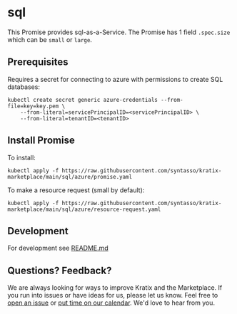 # sql

This Promise provides sql-as-a-Service. The Promise has 1 field `.spec.size`
which can be `small` or `large`.

## Prerequisites

Requires a secret for connecting to azure with permissions to create SQL databases:

```
kubectl create secret generic azure-credentials --from-file=key=key.pem \
    --from-literal=servicePrincipalID=<servicePrincipalID> \
    --from-literal=tenantID=<tenantID>
```

## Install Promise

To install:
```
kubectl apply -f https://raw.githubusercontent.com/syntasso/kratix-marketplace/main/sql/azure/promise.yaml
```

To make a resource request (small by default):
```
kubectl apply -f https://raw.githubusercontent.com/syntasso/kratix-marketplace/main/sql/azure/resource-request.yaml
```

## Development

For development see [README.md](./internal/README.md)

## Questions? Feedback?

We are always looking for ways to improve Kratix and the Marketplace. If you run into issues or have ideas for us, please let us know. Feel free to [open an issue](https://github.com/syntasso/kratix-marketplace/issues/new/choose) or [put time on our calendar](https://www.syntasso.io/contact-us). We'd love to hear from you.
